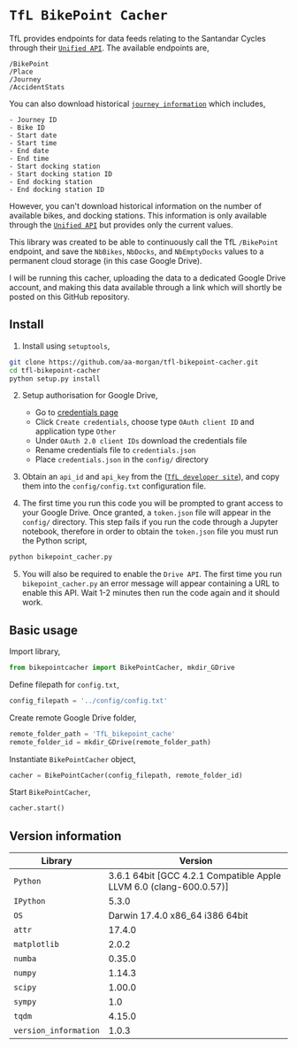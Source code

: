 
`TfL BikePoint Cacher`
===============
TfL provides endpoints for data feeds relating to the Santandar Cycles through their [`Unified API`](https://tfl.gov.uk/info-for/open-data-users/our-open-data#on-this-page-5). The available endpoints are,

	/BikePoint
	/Place
	/Journey
	/AccidentStats

You can also download historical [`journey information`](http://cycling.data.tfl.gov.uk/) which includes,

	- Journey ID
	- Bike ID
	- Start date
	- Start time
	- End date
	- End time
	- Start docking station
	- Start docking station ID
	- End docking station
	- End docking station ID 

However, you can't download historical information on the number of available bikes, and docking stations. This information is only available through the [`Unified API`](https://tfl.gov.uk/info-for/open-data-users/our-open-data#on-this-page-5) but provides only the current values. 

This library was created to be able to continuously call the TfL `/BikePoint` endpoint, and save the `NbBikes`, `NbDocks`, and `NbEmptyDocks` values to a permanent cloud storage (in this case Google Drive).

I will be running this cacher, uploading the data to a dedicated Google Drive account, and making this data available through a link which will shortly be posted on this GitHub repository.

Install
-------

1. Install using `setuptools`,
```bash
git clone https://github.com/aa-morgan/tfl-bikepoint-cacher.git
cd tfl-bikepoint-cacher
python setup.py install
```

2. Setup authorisation for Google Drive,

    * Go to [credentials page](https://console.developers.google.com/apis/credentials)
    * Click `Create credentials`, choose type `OAuth client ID` and application type `Other`
    * Under `OAuth 2.0 client IDs` download the credentials file
    * Rename credentials file to `credentials.json`
    * Place `credentials.json` in the `config/` directory

3. Obtain an `api_id` and `api_key` from the ([`TfL developer site`](https://api.tfl.gov.uk)), and copy them into the `config/config.txt` configuration file.

4. The first time you run this code you will be prompted to grant access to your Google Drive. Once granted, a `token.json` file will appear in the `config/` directory. This step fails if you run the code through a Jupyter notebook, therefore in order to obtain the `token.json` file you must run the Python script,

```bash
python bikepoint_cacher.py
```

5. You will also be required to enable the `Drive API`. The first time you run `bikepoint_cacher.py` an error message will appear containing a URL to enable this API. Wait 1-2 minutes then run the code again and it should work.

Basic usage
-------
Import library,
```python
from bikepointcacher import BikePointCacher, mkdir_GDrive
```
Define filepath for `config.txt`,
```python
config_filepath = '../config/config.txt'
```

Create remote Google Drive folder,
```python
remote_folder_path = 'TfL_bikepoint_cache'
remote_folder_id = mkdir_GDrive(remote_folder_path)
```

Instantiate `BikePointCacher` object,
```python
cacher = BikePointCacher(config_filepath, remote_folder_id)
```

Start `BikePointCacher`,
```python
cacher.start()
```

Version information
-------------------

| Library  | Version |
| ------------ | ------------ |
| `Python`  | 3.6.1 64bit [GCC 4.2.1 Compatible Apple LLVM 6.0 (clang-600.0.57)] |
| `IPython` | 5.3.0 |
| `OS` | Darwin 17.4.0 x86_64 i386 64bit |
| `attr` | 17.4.0 |
| `matplotlib` | 2.0.2 |
| `numba` | 0.35.0 |
| `numpy` | 1.14.3 |
| `scipy` | 1.00.0 |
| `sympy` | 1.0 |
| `tqdm` | 4.15.0 |
| `version_information` | 1.0.3 |